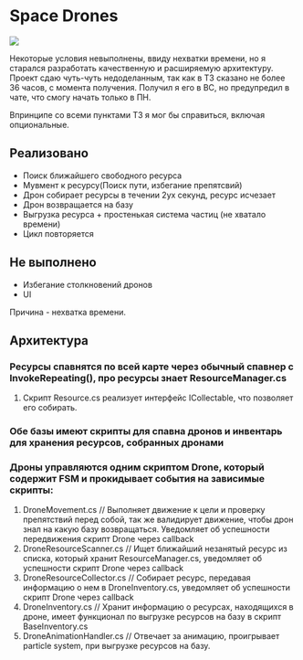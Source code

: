 # Space Drones

![](Assets/Art/SpaceDrones.gif)

Некоторые условия невыполнены, ввиду нехватки времени, но я старался разработать качественную и расширяемую архитектуру.
Проект сдаю чуть-чуть недоделанным, так как в ТЗ сказано не более 36 часов, с момента получения. Получил я его в ВС, но предупредил в чате, что смогу начать только в ПН.

Впринципе со всеми пунктами ТЗ я мог бы справиться, включая опциональные.

## Реализовано
- Поиск ближайшего свободного ресурса
- Мувмент к ресурсу(Поиск пути, избегание препятсвий)
- Дрон собирает ресурсы в течении 2ух секунд, ресурс исчезает
- Дрон возвращается на базу
- Выгрузка ресурса + простенькая система частиц (не хватало времени)
- Цикл повторяется
## Не выполнено
- Избегание столкновений дронов
- UI

Причина - нехватка времени.

## Архитектура

### Ресурсы спавнятся по всей карте через обычный спавнер с InvokeRepeating(), про ресурсы знает ResourceManager.cs
 
1) Скрипт Resource.cs реализует интерфейс ICollectable, что позволяет его собирать.
  
### Обе базы имеют скрипты для спавна дронов и инвентарь для хранения ресурсов, собранных дронами

### Дроны управляются одним скриптом Drone, который содержит FSM и прокидывает события на зависимые скрипты:
1) DroneMovement.cs // Выполняет движение к цели и проверку препятствий перед собой, так же валидирует движение, чтобы дрон знал на какую базу возвращаться. Уведомляет об успешности передвижения скрипт Drone через callback
2) DroneResourceScanner.cs // Ищет ближайший незанятый ресурс из списка, который хранит ResourceManager.cs, уведомляет об успешности скрипт Drone через callback
3) DroneResourceCollector.cs // Собирает ресурс, передавая информацию о нем в DroneInventory.cs, уведомляет об успешности скрипт Drone через callback
4) DroneInventory.cs // Хранит информацию о ресурсах, находящихся в дроне, имеет функционал по выгрузке ресурсов на базу в скрипт BaseInventory.cs
5) DroneAnimationHandler.cs // Отвечает за анимацию, проигрывает particle system, при выгрузке ресурсов на базу.
